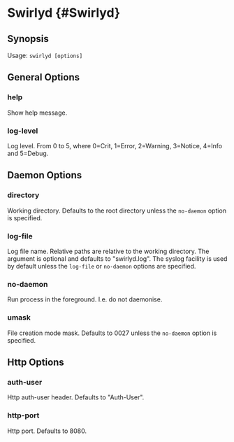 Swirlyd {#Swirlyd}
=======

Synopsis
--------

Usage: `swirlyd [options]`

General Options
---------------

### help ###

Show help message.

### log-level ###

Log level. From 0 to 5, where 0=Crit, 1=Error, 2=Warning, 3=Notice, 4=Info and 5=Debug.

Daemon Options
--------------

### directory ###

Working directory. Defaults to the root directory unless the `no-daemon` option is specified.

### log-file ###

Log file name. Relative paths are relative to the working directory. The argument is optional and
defaults to "swirlyd.log". The syslog facility is used by default unless the `log-file` or
`no-daemon` options are specified.

### no-daemon ###

Run process in the foreground. I.e. do not daemonise.

### umask ###

File creation mode mask. Defaults to 0027 unless the `no-daemon` option is specified.

Http Options
------------

### auth-user ###

Http auth-user header. Defaults to "Auth-User".

### http-port ###

Http port. Defaults to 8080.

